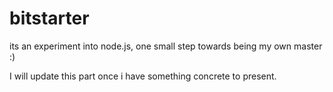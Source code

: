bitstarter
==========
its an experiment into node.js, one small step towards being my own master :)

I will update this part once i have something concrete to present.
